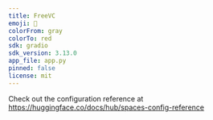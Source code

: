 ```yaml
---
title: FreeVC
emoji: 🚀
colorFrom: gray
colorTo: red
sdk: gradio
sdk_version: 3.13.0
app_file: app.py
pinned: false
license: mit
---
```


Check out the configuration reference at https://huggingface.co/docs/hub/spaces-config-reference
